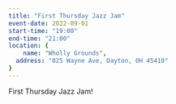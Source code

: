```yaml
---
title: "First Thursday Jazz Jam"
event-date: 2022-09-01
start-time: "19:00"
end-time: "21:00"
location: {
	name: "Wholly Grounds",
  address: "825 Wayne Ave, Dayton, OH 45410"
}
---
```


First Thursday Jazz Jam!

